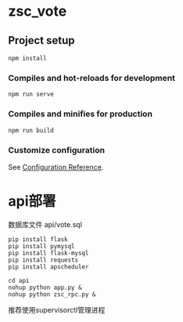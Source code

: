 # zsc_vote

## Project setup
```
npm install
```

### Compiles and hot-reloads for development
```
npm run serve
```

### Compiles and minifies for production
```
npm run build
```

### Customize configuration
See [Configuration Reference](https://cli.vuejs.org/config/).


# api部署

数据库文件 api/vote.sql
```
pip install flask
pip install pymysql
pip install flask-mysql
pip install requests
pip install apscheduler

cd api
nohup python app.py &
nohup python zsc_rpc.py &
```
推荐使用supervisorctl管理进程
